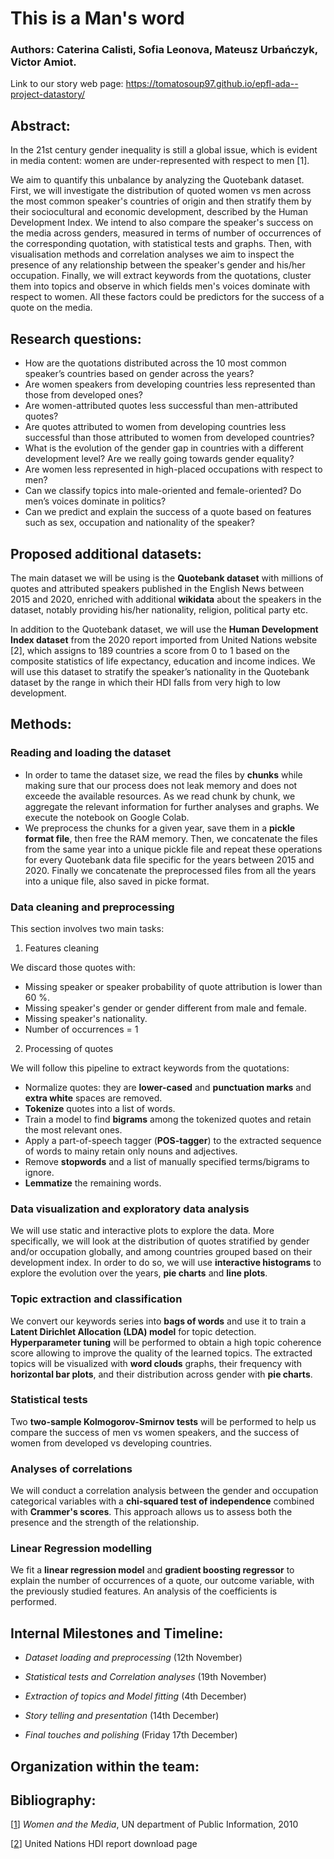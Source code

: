 # This is a Man's word

### Authors: Caterina Calisti, Sofia Leonova, Mateusz Urbańczyk, Victor Amiot. 
Link to our story web page: https://tomatosoup97.github.io/epfl-ada--project-datastory/

## Abstract: 

In the 21st century gender inequality is still a global issue, which is evident in media content: women are under-represented with respect to men [1].

We aim to quantify this unbalance by analyzing the Quotebank dataset. First, we will investigate the distribution of quoted women vs men across the most common
speaker's countries of origin and then stratify them by their sociocultural and economic development, described by the Human Development Index. We intend to also compare the speaker's success on the media across genders, measured in terms of number of occurrences of the corresponding quotation, with statistical tests and graphs. Then, with visualisation methods and correlation analyses we aim to inspect the presence of any relationship between the speaker's gender and his/her occupation. Finally, we will extract keywords from the quotations, cluster them into topics and observe in which fields men's voices dominate with respect to women. All these factors could be predictors for the success of a quote on the media.

## Research questions:

-   How are the quotations distributed across the 10 most common speaker’s countries based on gender across the years?
-   Are women speakers from developing countries less represented than those from developed ones?
-   Are women-attributed quotes less successful than men-attributed quotes?
-   Are quotes attributed to women from developing countries less successful than those attributed to women from developed countries?
-   What is the evolution of the gender gap in countries with a different development level? Are we really going towards gender equality?
-   Are women less represented in high-placed occupations with respect to men?  
-	 Can we classify topics into male-oriented and female-oriented? Do men’s voices dominate in politics?
-	 Can we predict and explain the success of a quote based on features such as sex, occupation and nationality of the speaker?

## Proposed additional datasets:

The main dataset we will be using is the **Quotebank dataset** with millions of quotes and attributed speakers published in the English News between 2015 and 2020, enriched with additional **wikidata** about the speakers in the dataset, notably providing his/her nationality, religion, political party etc.

In addition to the Quotebank dataset, we will use the **Human Development Index dataset** from the 2020 report imported from United Nations website [2], which assigns to 189 countries a score from 0 to 1 based on the composite statistics of life expectancy, education and income indices. We will use this dataset to stratify the speaker’s nationality in the Quotebank dataset by the range in which their HDI falls from very high to low development.

## Methods:

### Reading and loading the dataset

- In order to tame the dataset size, we read the files by **chunks** while making sure that our process does not leak memory and does not exceede the available resources. As we read chunk by chunk, we aggregate the relevant information for further analyses and graphs. We execute the notebook on Google Colab.
- We preprocess the chunks for a given year, save them in a **pickle format file**, then free the RAM memory. Then, we concatenate the files from the same year into a unique pickle file and repeat these operations for every Quotebank data file specific for the years between 2015 and 2020. Finally we concatenate the preprocessed files from all the years into a unique file, also saved in picke format. 

### Data cleaning and preprocessing

This section involves two main tasks: 
1. Features cleaning

We discard those quotes with: 
- Missing speaker or speaker probability of quote attribution is lower than  60 %. 
- Missing speaker's gender or gender different from male and female. 
- Missing speaker's nationality. 
- Number of occurrences = 1

2. Processing of quotes

We will follow this pipeline to extract keywords from the quotations: 
- Normalize quotes: they are **lower-cased** and **punctuation marks** and **extra white** spaces are removed. 
- **Tokenize** quotes into a list of words.
- Train a model to find **bigrams** among the tokenized quotes and retain the most relevant ones.
- Apply a part-of-speech tagger (**POS-tagger**) to the extracted sequence of words to mainy retain only nouns and adjectives.
- Remove **stopwords** and a list of manually specified terms/bigrams to ignore.
- **Lemmatize** the remaining words.

### Data visualization and exploratory data analysis

We will use static and interactive plots to explore the data. 
More specifically, we will look at the distribution of quotes stratified by gender and/or occupation globally, and among countries grouped based on their development index. In order to do so, we will use **interactive histograms** to explore the evolution over the years, **pie charts** and **line plots**.

### Topic extraction and classification

We convert our keywords series into **bags of words** and use it to train a **Latent Dirichlet Allocation (LDA) model** for topic detection.
**Hyperparameter tuning** will be performed to obtain a high topic coherence score allowing to improve the quality of the learned topics.
The extracted topics will be visualized with **word clouds** graphs, their frequency with  **horizontal bar plots**, and their distribution across gender with **pie charts**.

### Statistical tests

Two **two-sample Kolmogorov-Smirnov tests** will be performed to help us compare the success of men vs women speakers, and the success of women from developed vs developing countries.

### Analyses of correlations

We will conduct a correlation analysis between the gender and occupation categorical variables with a **chi-squared test of independence** combined with **Crammer's scores**. This approach allows us to assess both the presence and the strength of the relationship.


### Linear Regression modelling

We fit a **linear regression model** and **gradient boosting regressor** to explain the number of occurrences of a quote, our outcome variable, with the previously studied features. An analysis of the coefficients is performed. 

## Internal Milestones and Timeline:

- *Dataset loading and preprocessing* (12th November)

- *Statistical tests and Correlation analyses* (19th November)

- *Extraction of topics and Model fitting* (4th December)
   
- *Story telling and presentation* (14th December)

- *Final touches and polishing* (Friday 17th December)

## Organization within the team: 

## Bibliography:

[[1](https://www.un.org/womenwatch/beijing15/Women_and_the_media_preliminary_brief.pdf)] *Women and the Media*, UN department of Public Information, 2010

[[2](http://hdr.undp.org/en/content/download-data)] United Nations HDI report download page
